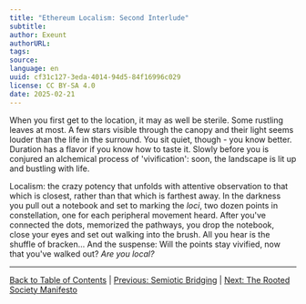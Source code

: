 ```yaml
---
title: "Ethereum Localism: Second Interlude"
subtitle: 
author: Exeunt
authorURL: 
tags: 
source: 
language: en
uuid: cf31c127-3eda-4014-94d5-84f16996c029
license: CC BY-SA 4.0
date: 2025-02-21
---
```

When you first get to the location, it may as well be sterile. Some rustling leaves at most. A few stars visible through the canopy and their light seems louder than the life in the surround. You sit quiet, though - you know better. Duration has a flavor if you know how to taste it. Slowly before you is conjured an alchemical process of 'vivification': soon, the landscape is lit up and bustling with life.

Localism: the crazy potency that unfolds with attentive observation to that which is closest, rather than that which is farthest away. In the darkness you pull out a notebook and set to marking the *loci*, two dozen points in constellation, one for each peripheral movement heard. After you've connected the dots, memorized the pathways, you drop the notebook, close your eyes and set out walking into the brush. All you hear is the shuffle of bracken... And the suspense: Will the points stay vivified, now that you've walked out? *Are you local?*

---

[Back to Table of Contents](library/Ethereum-Localism/ethereum-localism-book/index) | [Previous: Semiotic Bridging](ethereum-localism-book-06-semiotic-bridging.md) | [Next: The Rooted Society Manifesto](ethereum-localism-book-08-manifesto.md)